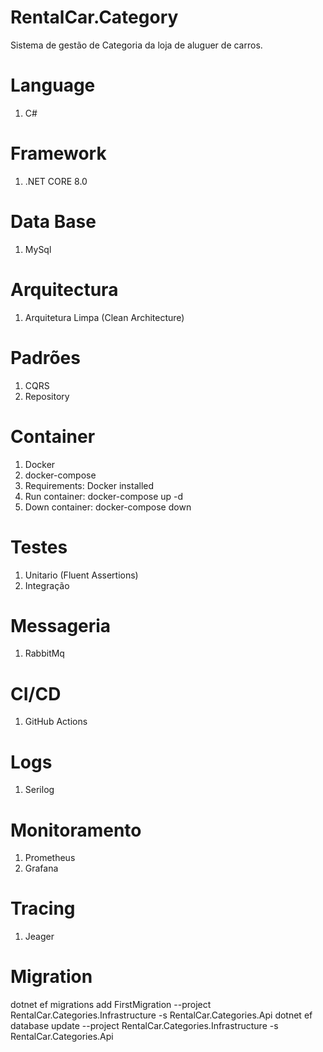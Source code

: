 # RentalCar.Category
Sistema de gestão de Categoria da loja de aluguer de carros.

# Language
1. C#

# Framework
1. .NET CORE 8.0

# Data Base
1. MySql

# Arquitectura
1. Arquitetura Limpa (Clean Architecture)

# Padrões
1. CQRS
2. Repository

# Container
1. Docker
2. docker-compose
3. Requirements: Docker installed
4. Run container: docker-compose up -d
5. Down container: docker-compose down

# Testes
1. Unitario (Fluent Assertions)
2. Integração

# Messageria
1. RabbitMq

# CI/CD
1.  GitHub Actions

# Logs
1. Serilog

# Monitoramento
1. Prometheus
2. Grafana

# Tracing 
1. Jeager

# Migration
dotnet ef migrations add FirstMigration --project RentalCar.Categories.Infrastructure -s RentalCar.Categories.Api
dotnet ef database update --project RentalCar.Categories.Infrastructure -s RentalCar.Categories.Api
